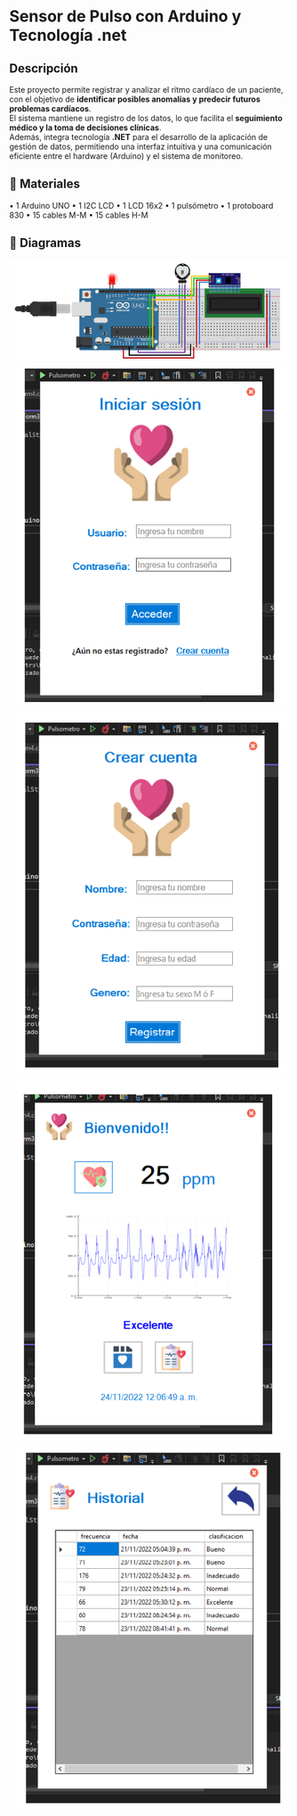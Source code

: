 # Sensor de Pulso con Arduino y Tecnología .net

## Descripción
Este proyecto permite registrar y analizar el ritmo cardíaco de un paciente, con el objetivo de **identificar posibles anomalías y predecir futuros problemas cardíacos**.  
El sistema mantiene un registro de los datos, lo que facilita el **seguimiento médico y la toma de decisiones clínicas**.  
Además, integra tecnología **.NET** para el desarrollo de la aplicación de gestión de datos, permitiendo una interfaz intuitiva y una comunicación eficiente entre el hardware (Arduino) y el sistema de monitoreo.  

## 🧰 Materiales
• 1 Arduino UNO
• 1 I2C LCD
• 1 LCD 16x2
• 1 pulsómetro
• 1 protoboard 830
• 15 cables M-M
• 15 cables H-M

## 📸 Diagramas

![Circuito](otros/imagenes/diagramaP.png)
![Pantalla de inicio](otros/imagenes/diagramaInicio.png)
![Pantalla para crear usuario](otros/imagenes/diagramaCU.png)
![Pantalla para ver el pulso](otros/imagenes/diagrama%20pulso.png)
![Pantalla para ver el historial](otros/imagenes/diagramaHistorial.png)

